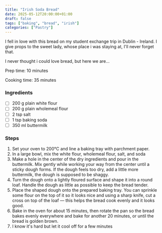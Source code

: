 ```yaml
---
title: "Irish Soda Bread"
date: 2025-05-12T20:00:00+01:00
draft: false
tags: ["baking", "bread", "irish"]
categories: ["Pastry"]
---
```


I fell in love with this bread on my student exchange trip in Dublin - Ireland. I give props to the sweet lady, whose place i was staying at, I'll never forget that.

I never thought i could love bread, but here we are...

<div class="recipe" id="recipe">
Prep time: 10 minutes

Cooking time: 35 minutes

### Ingredients
- [ ] 200 g plain white flour
- [ ] 200 g plain wholemeal flour
- [ ] 2 tsp salt
- [ ] 1 tsp baking soda
- [ ] 350 ml buttermilk

### Steps
1. Set your oven to 200°C and line a baking tray with parchment paper.
2. In a large bowl, mix the white flour, wholemeal flour, salt, and soda
3. Make a hole in the center of the dry ingredients and pour in the buttermilk. Mix gently while working your way from the center until a sticky dough forms. If the dough feels too dry, add a little more buttermilk, the dough is supposed to be shaggy.
4. Turn the dough onto a lightly floured surface and shape it into a round loaf. Handle the dough as little as possible to keep the bread tender.
5. Place the shaped dough onto the prepared baking tray. You can sprinkle some flour on the top of it so it looks nice and using a sharp knife, cut a cross on top of the loaf — this helps the bread cook evenly and it looks good.
6. Bake in the oven for about 15 minutes, then rotate the pan so the bread bakes evenly everywhere and bake for another 20 minutes, or until the bread is golden brown.
7. I know it's hard but let it cool off for a few minutes
</div>
